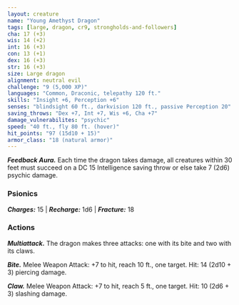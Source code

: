 ```yaml
---
layout: creature
name: "Young Amethyst Dragon"
tags: [large, dragon, cr9, strongholds-and-followers]
cha: 17 (+3)
wis: 14 (+2)
int: 16 (+3)
con: 13 (+1)
dex: 16 (+3)
str: 16 (+3)
size: Large dragon
alignment: neutral evil
challenge: "9 (5,000 XP)"
languages: "Common, Draconic, telepathy 120 ft."
skills: "Insight +6, Perception +6"
senses: "blindsight 60 ft., darkvision 120 ft., passive Perception 20"
saving_throws: "Dex +7, Int +7, Wis +6, Cha +7"
damage_vulnerabilites: "psychic"
speed: "40 ft., fly 80 ft. (hover)"
hit_points: "97 (15d10 + 15)"
armor_class: "18 (natural armor)"
---
```


***Feedback Aura.*** Each time the dragon takes
damage, all creatures within 30 feet must succeed
on a DC 15 Intelligence saving throw or else take
7 (2d6) psychic damage.

### Psionics

***Charges:*** 15 | ***Recharge:*** 1d6 | ***Fracture:*** 18

### Actions

***Multiattack.*** The dragon makes three attacks: one
with its bite and two with its claws.

***Bite.*** Melee Weapon Attack: +7 to hit, reach 10 ft.,
one target. Hit: 14 (2d10 + 3) piercing damage.

***Claw.*** Melee Weapon Attack: +7 to hit, reach 5 ft.,
one target. Hit: 10 (2d6 + 3) slashing damage.
